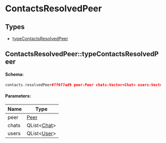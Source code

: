 # ContactsResolvedPeer

## Types

* [typeContactsResolvedPeer](#contactsresolvedpeertypecontactsresolvedpeer)

## ContactsResolvedPeer::typeContactsResolvedPeer

#### Schema:

```c++
contacts.resolvedPeer#7f077ad9 peer:Peer chats:Vector<Chat> users:Vector<User> = contacts.ResolvedPeer;
```

#### Parameters:

|Name|Type|
|----|----|
|peer|[Peer](peer.md)|
|chats|QList&lt;[Chat](chat.md)&gt;|
|users|QList&lt;[User](user.md)&gt;|

